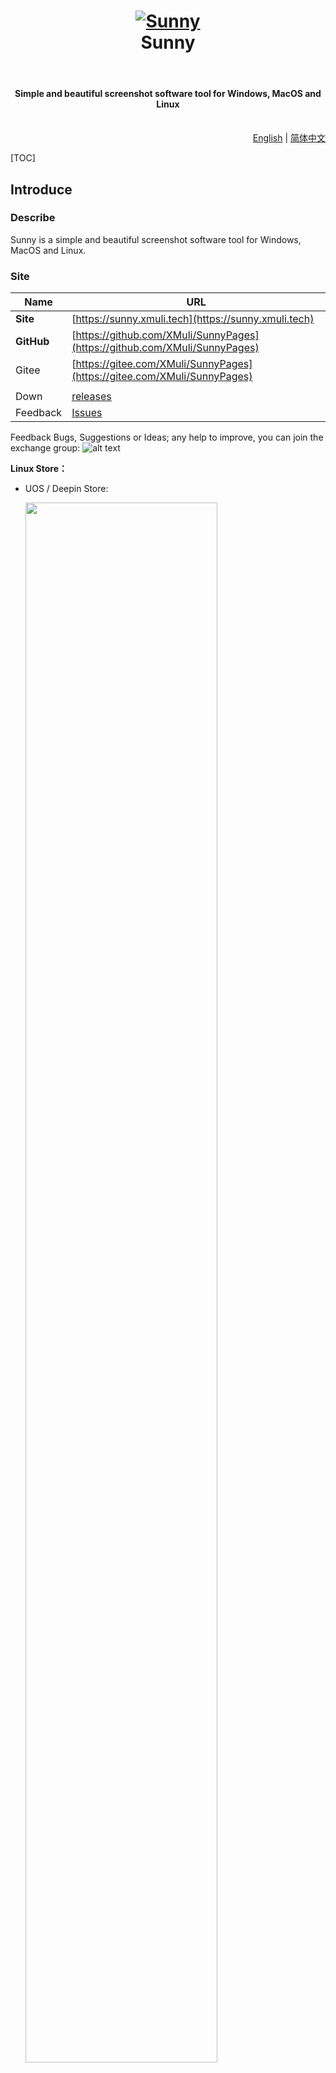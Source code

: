 <div align="center">
  <p>
      <h1>
      <a href="https://github.com/XMuli/SunnyPages">
          <img src="./docs/snapshot/logo.svg"  alt="Sunny" />
      </a>
      <br/>
      Sunny
    </h1>
    <br/>
    <h4>Simple and beautiful screenshot software tool for Windows, MacOS and Linux</h4>
  </p>
  <p>
    <a href="https://github.com/XMuli/SunnyPages/releases">
  <a href="https://github.com/XMuli/SunnyPages">
    </a>
  </p>
  <p align="right"><br><a href="README.md">English</a> | <a href="READ.zh_CN.md">简体中文</a></p>
</div>




[TOC]

## Introduce

### Describe

Sunny is a simple and beautiful screenshot software tool for Windows, MacOS and Linux. 



### Site

| Name       | URL                                                          |
| ---------- | ------------------------------------------------------------ |
| **Site**   | [https://sunny.xmuli.tech](https://sunny.xmuli.tech)         |
| **GitHub** | [https://github.com/XMuli/SunnyPages](https://github.com/XMuli/SunnyPages) |
| Gitee      | [https://gitee.com/XMuli/SunnyPages](https://gitee.com/XMuli/SunnyPages) |
|            |                                                              |
| Down       | [releases](https://github.com/XMuli/SunnyPages/releases)     |
| Feedback   | [Issues](https://github.com/XMuli/SunnyPages/issues)         |

Feedback Bugs, Suggestions or Ideas; any help to improve, you can join the exchange group: ![alt text](https://img.shields.io/badge/QQ_Groups-418103279-brightgreen)



**Linux Store：**

- UOS / Deepin Store:

  <img src="./docs/snapshot/App Store/UOS-Deepin Stroe.png" width="80%"/>

- Spark Store:

  <img src="./docs/snapshot/App Store/Spark Store.png" width="80%"/>



## Voido

<video width="100%" height="100%" controls autoplay loop>
  <source src="./docs/snapshot/Sunny-introduce.mp4" type="video/mp4">
  Sunny-introduce.mp4  XMuli Sunny Screenshot 截图 软件 跨平台 简洁 漂亮
</video>


<br>

## Snapshoot

### Windows

​	<img src="./docs/snapshot/snapshoot-windows-05.png" width="45%"/>  <img src="./docs/snapshot/snapshoot-windows-06.png" width="45%">

### Linux

- **Ubuntu 22.04**

  <img src="./docs/snapshot/snapshoot-ubuntu-01.png" width="45%"/>  <img src="./docs/snapshot/snapshoot-ubuntu-04.png" width="45%"/>

- **Deepin V20.9 / UOS**

  <img src="./docs/snapshot/snapshoot-Deepin-01.jpg" width="45%"/> <img src="./docs/snapshot/snapshoot-Deepin-02.jpg" width="45%"/>


## Features

- Supports "image translation" and "OCR of images to get text", and supports the use of private account tokens.

  -  OCR image translation:

    <img src="./docs/snapshot/ocr_translate.png" width="90%"/>

  -  OCR of images to get text:

    <img src="./docs/snapshot/ocr_text.png" width="90%"/>
- Support for various system style themes.
- Customizable transparent frosted glass effect (acrylic).
- Switchable orientation for the drawing toolbar: horizontal or vertical.
- Support for high-contrast color theme switching (via configuration file modification).
- Capabilities for regular screenshots, delayed screenshots, and custom screenshots.
- Quick and automatic saving options.
- Screen detection for capturing window content (window information and window depth).
- Ability to pin images to the screen with scaling and transparency settings.
- Simultaneous support for multiple text formats during editing.
- And more.



## Keyboard shortcuts

| Keys                                                         | Description                                                  | Mode   |
| ------------------------------------------------------------ | ------------------------------------------------------------ | ------ |
| <kbd>F6</kbd>                                                | Window activation capture scree                              | Global |
| <kbd>Ctrl</kbd> + <kbd>F6</kbd>                              | Delay screen capture                                         | Global |
| <kbd>Shift</kbd> + <kbd>F6</kbd>                             | Custom size capture screen                                   | Global |
|                                                              |                                                              |        |
| <kbd>Esc</kbd>                                               | Quit Screenshot                                              | Local  |
| <kbd>Tab</kbd>                                               | **Select the depth of the detected sub-window rectangle**    | Local  |
| <kbd>`</kbd> / <kbd>~</kbd>                                  | **Show / Hide information about the current window ( ExeName / Path / Size / PID / HWnd ...)** | Local  |
| <kbd>Ctrl</kbd> + <kbd>Shift</kbd> + <kbd>S</kbd>            | Shortcut keys to quickly save to a specified path            | Local  |
| <kbd>←</kbd>, <kbd>↓</kbd>, <kbd>↑</kbd>, <kbd>→</kbd> ( <kbd>A</kbd>, <kbd>S</kbd>, <kbd>W</kbd>, <kbd>D</kbd> ) | Move selection 1px                                           | Local  |
| <kbd>Ctrl</kbd> + <kbd>←</kbd>, <kbd>↓</kbd>, <kbd>↑</kbd>, <kbd>→</kbd> | Extended selection 10 px                                     | Local  |
| <kbd>Shift</kbd> + <kbd>←</kbd>, <kbd>↓</kbd>, <kbd>↑</kbd>, <kbd>→</kbd> | Shrink selection 10 px                                       | Local  |

<br>

## internalisation

Translation of documents, submission of PR →  [*.ts](https://github.com/XMuli/SunnyPages/tree/master/translations)

<br>

## Contributors

If it helps you, or find it useful, you can click on the item's**⭐Star** **🍴 Fork**  of the two icons, conveniently lift the hand between, said a point of praise the hand, There is a fragrance in your hand；The next best thing is to buy me a cold Coke.   

<br>

<details>
    <summary> <b>Of course you can also give a cold Coke [Donate/Reward ← Click to expand QR code]</b></summary>
  <p> - If you have something to learn from the project, you can also invite me to share a glass of Fat House Ice and Coke. - </p>
  <pre><img src="https://fastly.jsdelivr.net/gh/XMuli/xmuliPic@pic/2022/202302282339037.png" width="80%"/></pre>
</details>
<br>

## Development Experience Article

[QtExamples](https://github.com/XMuli/QtExamples) Welcome `star` ⭐ and `fork` 🍴 to this series of `C++ / QT / DTK` studies, Here you can learn the experience of how to write one of this software by yourself, it's a complete series and **it's free**!


